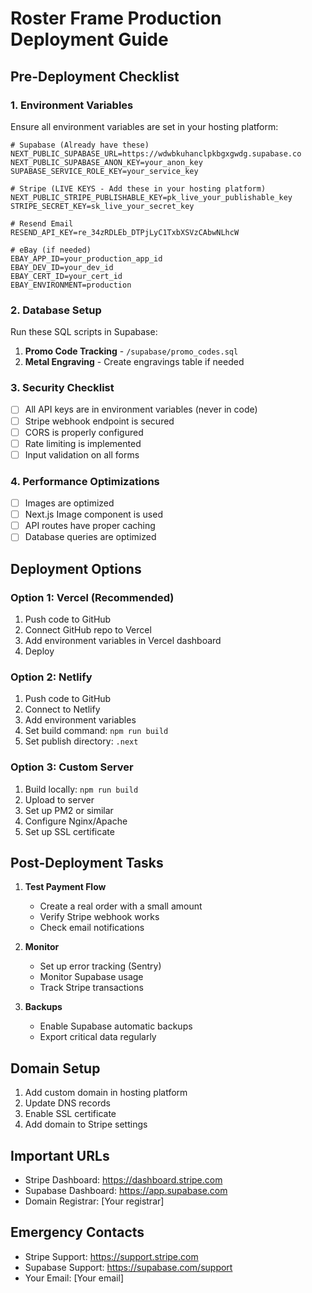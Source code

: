 # Roster Frame Production Deployment Guide

## Pre-Deployment Checklist

### 1. Environment Variables
Ensure all environment variables are set in your hosting platform:

```env
# Supabase (Already have these)
NEXT_PUBLIC_SUPABASE_URL=https://wdwbkuhanclpkbgxgwdg.supabase.co
NEXT_PUBLIC_SUPABASE_ANON_KEY=your_anon_key
SUPABASE_SERVICE_ROLE_KEY=your_service_key

# Stripe (LIVE KEYS - Add these in your hosting platform)
NEXT_PUBLIC_STRIPE_PUBLISHABLE_KEY=pk_live_your_publishable_key
STRIPE_SECRET_KEY=sk_live_your_secret_key

# Resend Email
RESEND_API_KEY=re_34zRDLEb_DTPjLyC1TxbXSVzCAbwNLhcW

# eBay (if needed)
EBAY_APP_ID=your_production_app_id
EBAY_DEV_ID=your_dev_id
EBAY_CERT_ID=your_cert_id
EBAY_ENVIRONMENT=production
```

### 2. Database Setup
Run these SQL scripts in Supabase:

1. **Promo Code Tracking** - `/supabase/promo_codes.sql`
2. **Metal Engraving** - Create engravings table if needed

### 3. Security Checklist
- [ ] All API keys are in environment variables (never in code)
- [ ] Stripe webhook endpoint is secured
- [ ] CORS is properly configured
- [ ] Rate limiting is implemented
- [ ] Input validation on all forms

### 4. Performance Optimizations
- [ ] Images are optimized
- [ ] Next.js Image component is used
- [ ] API routes have proper caching
- [ ] Database queries are optimized

## Deployment Options

### Option 1: Vercel (Recommended)
1. Push code to GitHub
2. Connect GitHub repo to Vercel
3. Add environment variables in Vercel dashboard
4. Deploy

### Option 2: Netlify
1. Push code to GitHub
2. Connect to Netlify
3. Add environment variables
4. Set build command: `npm run build`
5. Set publish directory: `.next`

### Option 3: Custom Server
1. Build locally: `npm run build`
2. Upload to server
3. Set up PM2 or similar
4. Configure Nginx/Apache
5. Set up SSL certificate

## Post-Deployment Tasks

1. **Test Payment Flow**
   - Create a real order with a small amount
   - Verify Stripe webhook works
   - Check email notifications

2. **Monitor**
   - Set up error tracking (Sentry)
   - Monitor Supabase usage
   - Track Stripe transactions

3. **Backups**
   - Enable Supabase automatic backups
   - Export critical data regularly

## Domain Setup
1. Add custom domain in hosting platform
2. Update DNS records
3. Enable SSL certificate
4. Add domain to Stripe settings

## Important URLs
- Stripe Dashboard: https://dashboard.stripe.com
- Supabase Dashboard: https://app.supabase.com
- Domain Registrar: [Your registrar]

## Emergency Contacts
- Stripe Support: https://support.stripe.com
- Supabase Support: https://supabase.com/support
- Your Email: [Your email]
